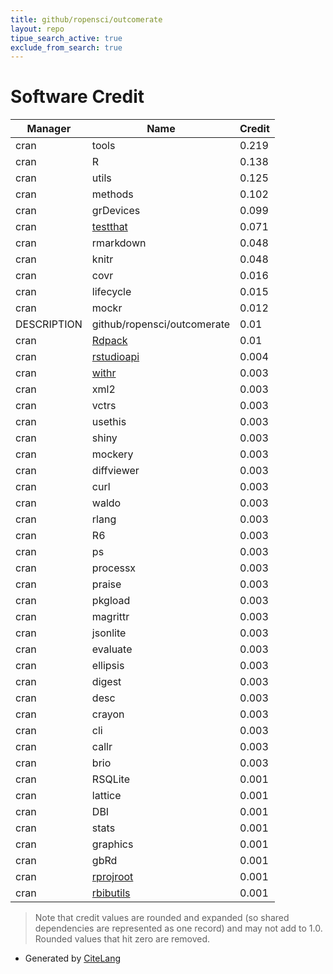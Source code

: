 ```yaml
---
title: github/ropensci/outcomerate
layout: repo
tipue_search_active: true
exclude_from_search: true
---
```

# Software Credit

|Manager|Name|Credit|
|-------|----|------|
|cran|tools|0.219|
|cran|R|0.138|
|cran|utils|0.125|
|cran|methods|0.102|
|cran|grDevices|0.099|
|cran|[testthat](https://testthat.r-lib.org)|0.071|
|cran|rmarkdown|0.048|
|cran|knitr|0.048|
|cran|covr|0.016|
|cran|lifecycle|0.015|
|cran|mockr|0.012|
|DESCRIPTION|github/ropensci/outcomerate|0.01|
|cran|[Rdpack](https://geobosh.github.io/Rdpack/ (website))|0.01|
|cran|[rstudioapi](https://github.com/rstudio/rstudioapi)|0.004|
|cran|[withr](https://withr.r-lib.org)|0.003|
|cran|xml2|0.003|
|cran|vctrs|0.003|
|cran|usethis|0.003|
|cran|shiny|0.003|
|cran|mockery|0.003|
|cran|diffviewer|0.003|
|cran|curl|0.003|
|cran|waldo|0.003|
|cran|rlang|0.003|
|cran|R6|0.003|
|cran|ps|0.003|
|cran|processx|0.003|
|cran|praise|0.003|
|cran|pkgload|0.003|
|cran|magrittr|0.003|
|cran|jsonlite|0.003|
|cran|evaluate|0.003|
|cran|ellipsis|0.003|
|cran|digest|0.003|
|cran|desc|0.003|
|cran|crayon|0.003|
|cran|cli|0.003|
|cran|callr|0.003|
|cran|brio|0.003|
|cran|RSQLite|0.001|
|cran|lattice|0.001|
|cran|DBI|0.001|
|cran|stats|0.001|
|cran|graphics|0.001|
|cran|gbRd|0.001|
|cran|[rprojroot](https://rprojroot.r-lib.org/)|0.001|
|cran|[rbibutils](https://geobosh.github.io/rbibutils/ (website))|0.001|


> Note that credit values are rounded and expanded (so shared dependencies are represented as one record) and may not add to 1.0. Rounded values that hit zero are removed.


- Generated by [CiteLang](https://github.com/vsoch/citelang)
